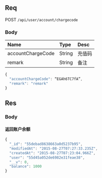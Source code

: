 ## Req

POST `/api/user/account/chargecode`

### Body

| Name       | Type   | Desc     |
|:-------    |:-------|:-------  |
| accountChargeCode  | String | 充值码  |
| remark     | String | 备注     |


```js
{
  "accountChargeCode": “EGAh6TC7fA”,
  "remark": "remark"
}
```

## Res
### Body

#### 返回账户余额

```js
{
  "_id": "55debad8638663a0d5237b95",
  "modifiedAt": "2015-08-27T07:27:33.235Z",
  "createdAt": "2015-08-27T07:23:04.966Z",
  "user": "55d45a052de6982e31feae38",
  "__v": 0,
  "balance": 1000
}
```
